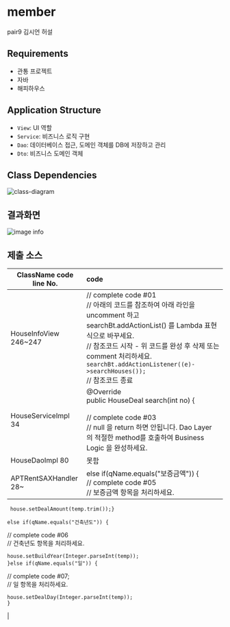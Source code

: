 # member

pair9 김시언 허설

## Requirements

- 관통 프로젝트
- 자바
- 해피하우스

## Application Structure

- `View`: UI 역할
- `Service`: 비즈니스 로직 구현
- `Dao`: 데이터베이스 접근, 도메인 객체를 DB에 저장하고 관리
- `Dto`: 비즈니스 도메인 객체

## Class Dependencies

![class-diagram](http://www.plantuml.com/plantuml/proxy?src=https://raw.githubusercontent.com/lcalmsky/member/master/class-diagram.puml)


## 결과화면
![image info](./img/00.PNG)


## 제출 소스
| ClassName  code line No. | code                                                         |
| ------------------------ | :----------------------------------------------------------- |
| HouseInfoView 246~247    | // complete code #01<br/>		// 아래의 코드를 참조하여 아래 라인을 uncomment 하고 searchBt.addActionList() 를 Lambda 표현식으로 바꾸세요.<br/>	// 참조코드 시작 - 위 코드를 완성 후 삭제 또는 comment 처리하세요.<br/> ```searchBt.addActionListener((e)->searchHouses());```<br/>	// 참조코드 종료<br/> |
| HouseServiceImpl 34      | @Override<br/>	public HouseDeal search(int no) {<br/>		<br/>		// complete code #03<br/>		// null 을 return 하면 안됩니다. Dao Layer 의 적절한 method를 호출하여 Business Logic 을 완성하세요.<br/>|
| HouseDaoImpl  80         | 못함                                                         |
| APTRentSAXHandler 28~    | else if(qName.equals("보증금액")) { <br/>// complete code #05 <br/> // 보증금액 항목을 처리하세요. <br/>
```	
 house.setDealAmount(temp.trim());}
```
```	
else if(qName.equals("건축년도")) { 
```
 // complete code #06 <br/> // 건축년도 항목을 처리하세요.
```	
house.setBuildYear(Integer.parseInt(temp)); 
}else if(qName.equals("일")) { 
```
// complete code #07; <br/> // 일 항목을 처리하세요.
```
house.setDealDay(Integer.parseInt(temp));
}
```
|


